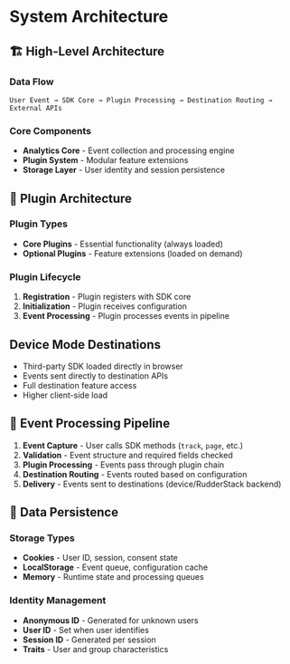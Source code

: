 # System Architecture

## 🏗️ High-Level Architecture

### **Data Flow**

```
User Event → SDK Core → Plugin Processing → Destination Routing → External APIs
```

### **Core Components**

- **Analytics Core** - Event collection and processing engine
- **Plugin System** - Modular feature extensions
- **Storage Layer** - User identity and session persistence

## 🔌 Plugin Architecture

### **Plugin Types**

- **Core Plugins** - Essential functionality (always loaded)
- **Optional Plugins** - Feature extensions (loaded on demand)

### **Plugin Lifecycle**

1. **Registration** - Plugin registers with SDK core
2. **Initialization** - Plugin receives configuration
3. **Event Processing** - Plugin processes events in pipeline

## **Device Mode Destinations**

- Third-party SDK loaded directly in browser
- Events sent directly to destination APIs
- Full destination feature access
- Higher client-side load

## 🔄 Event Processing Pipeline

1. **Event Capture** - User calls SDK methods (`track`, `page`, etc.)
2. **Validation** - Event structure and required fields checked
3. **Plugin Processing** - Events pass through plugin chain
4. **Destination Routing** - Events routed based on configuration
5. **Delivery** - Events sent to destinations (device/RudderStack backend)

## 💾 Data Persistence

### **Storage Types**

- **Cookies** - User ID, session, consent state
- **LocalStorage** - Event queue, configuration cache
- **Memory** - Runtime state and processing queues

### **Identity Management**

- **Anonymous ID** - Generated for unknown users
- **User ID** - Set when user identifies
- **Session ID** - Generated per session
- **Traits** - User and group characteristics
